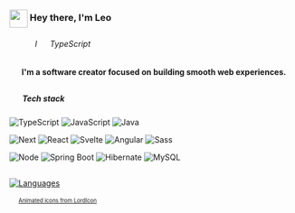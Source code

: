 <h3><img src="https://user-images.githubusercontent.com/87744767/160494540-1b38acf7-62c3-47d8-83e8-28cdc55ad28d.gif" height="32px" align="center"/>
  Hey there, I'm Leo 
</h3>
<h6>
  ⠀⠀⠀⠀ I 
  <img 
       src="https://user-images.githubusercontent.com/87744767/160755257-fded066f-f12e-4e75-8f58-c875aaea2c00.gif" 
       height="15px" align="center"
  />
   TypeScript
</h6>
<h4>
  <img 
       src="https://user-images.githubusercontent.com/87744767/160758054-952c3dfc-ab12-426c-896c-1bbdc5fc5aa6.gif" 
       height="16px" align="center" 
  />
    I'm a software creator focused on building smooth web experiences.
</h4>

##

<h5>
  <img 
       src="https://user-images.githubusercontent.com/87744767/160758710-8138e749-3fdd-46a5-98a9-5f06aadb0537.gif" 
       height="16px" align="center" />
     <b>Tech stack</b>
</h5>

![TypeScript](https://img.shields.io/badge/-TypeScript-e8ebec?&logo=TypeScript&style=flat-square)
![JavaScript](https://img.shields.io/badge/-JavaScript-e8ebec?&logo=JavaScript&logoColor=dd9c25&style=flat-square)
![Java](https://img.shields.io/badge/-Java-e8ebec?&logo=java&logoColor=e01e23&style=flat-square)

![Next](https://img.shields.io/badge/-Next-e8ebec?&logo=nextdotjs&logoColor=222222&style=flat-square)
![React](https://img.shields.io/badge/-React-e8ebec?&logo=React&logoColor=189AB4&style=flat-square)
![Svelte](https://img.shields.io/badge/-Svelte-e8ebec?&logo=svelte&style=flat-square)
![Angular](https://img.shields.io/badge/-Angular-e8ebec?&logo=Angular&logoColor=FF0000&style=flat-square)
![Sass](https://img.shields.io/badge/-Sass-e8ebec?&logo=sass&style=flat-square)

![Node](https://img.shields.io/badge/-Node-e8ebec?&logo=nodedotjs&style=flat-square)
![Spring Boot](https://img.shields.io/badge/-Spring%20Boot-e8ebec?&logo=springboot&style=flat-square)
![Hibernate](https://img.shields.io/badge/-Hibernate-e8ebec?&logo=hibernate&logoColor=b2a573&style=flat-square)
![MySQL](https://img.shields.io/badge/-MySQL-e8ebec?&logo=mysql&style=flat-square)

## 

[![Languages](https://github-readme-stats.vercel.app/api/top-langs/?username=lsrzar&theme=graywhite&hide=html,css,scss&custom_title=Languages&langs_count=8&layout=compact)](https://github.com/lsrzar?tab=repositories)

<p>
  <img src="https://user-images.githubusercontent.com/87744767/160761527-91f514b6-6df6-42da-906b-ee3753e6edcb.gif" height="12px" align="bottom"/>
  <sup><sub><a href="https://lordicon.com">Animated icons from LordIcon</a></sub></sup>
</p>
